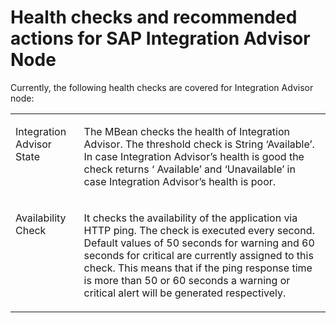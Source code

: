 <!-- loio433e594dce894b2a962e26457a08d18e -->

# Health checks and recommended actions for SAP Integration Advisor Node

Currently, the following health checks are covered for Integration Advisor node:


<table>
<tr>
<td valign="top">

Integration Advisor State



</td>
<td valign="top">

The MBean checks the health of Integration Advisor. The threshold check is String ‘Available’. In case Integration Advisor’s health is good the check returns ‘ Available’ and ‘Unavailable’ in case Integration Advisor’s health is poor.



</td>
</tr>
<tr>
<td valign="top">

Availability Check



</td>
<td valign="top">

It checks the availability of the application via HTTP ping. The check is executed every second. Default values of 50 seconds for warning and 60 seconds for critical are currently assigned to this check. This means that if the ping response time is more than 50 or 60 seconds a warning or critical alert will be generated respectively.



</td>
</tr>
</table>

